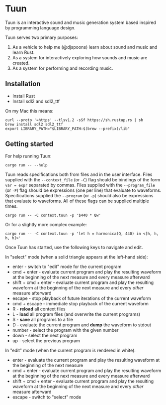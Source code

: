# Tuun

Tuun is an interactive sound and music generation system based inspired by programming language design.

Tuun serves two primary purposes:

 1. As a vehicle to help me (@djspoons) learn about sound and music and learn Rust.
 2. As a system for interactively exploring how sounds and music are created.
 3. As a system for performing and recording music.

## Installation

 * Install Rust
 * Install sdl2 and sdl2_ttf

On my Mac this means:

```
curl --proto '=https' --tlsv1.2 -sSf https://sh.rustup.rs | sh
brew install sdl2 sdl2_ttf
export LIBRARY_PATH="$LIBRARY_PATH:$(brew --prefix)/lib"
```

## Getting started

For help running Tuun:
```
cargo run -- --help
```

Tuun reads specifications both from files and in the user interface. Files supplied with the `--context_file` (or `-C`) flag should be bindings of the form `var = expr` separated by commas. Files supplied with the `--program_file` (or `-P`) flag should be expressions (one per line) that evaluate to waveforms. Specifications supplied the `--program` (or `-p`) should also be expressions that evaluate to waveforms. All of these flags can be supplied multiple times. 

```
cargo run -- -C context.tuun -p '$440 * Qw'
```

Or for a slightly more complex example:

```
cargo run -- -C context.tuun -p 'let h = harmonica(Q, 440) in <[h, h, h, h]>'
```

Once Tuun has started, use the following keys to navigate and edit.

In "select" mode (when a solid triangle appears at the left-hand side):
* enter - switch to "edit" mode for the current program
* cmd + enter - evaluate current program and play the resulting waveform at the beginning of the next measure and every measure afterward
* shift + cmd + enter - evaluate current program and play the resulting waveform at the beginning of the next measure and every _other_ measure afterward
* escape - stop playback of future iterations of the current waveform
* cmd + escape - immediate stop playback of the current waveform
* R - **reload** all context files
* L - **load** all program files (and overwrite the current programs)
* S - **save** all programs to a file
* D - evaluate the current program and **dump** the waveform to stdout
* number - select the program with the given number
* down - select the next program
* up - select the previous program

In "edit" mode (when the current program is rendered in white):
* enter - evaluate the current program and play the resulting waveform at the beginning of the next measure
* cmd + enter - evaluate current program and play the resulting waveform at the beginning of the next measure and every measure afterward
* shift + cmd + enter - evaluate current program and play the resulting waveform at the beginning of the next measure and every _other_ measure afterward
* escape - switch to "select" mode